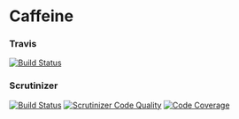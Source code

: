 Caffeine
==============

### Travis
[![Build Status](https://travis-ci.org/gsdevme/Caffeine.svg?branch=master)](https://travis-ci.org/gsdevme/Caffeine)

### Scrutinizer
[![Build Status](https://scrutinizer-ci.com/g/gsdevme/Caffeine/badges/build.png?b=master)](https://scrutinizer-ci.com/g/gsdevme/Caffeine/build-status/master)
[![Scrutinizer Code Quality](https://scrutinizer-ci.com/g/gsdevme/Caffeine/badges/quality-score.png?b=master)](https://scrutinizer-ci.com/g/gsdevme/Caffeine/?branch=master)
[![Code Coverage](https://scrutinizer-ci.com/g/gsdevme/Caffeine/badges/coverage.png?b=master)](https://scrutinizer-ci.com/g/gsdevme/Caffeine/?branch=master)
